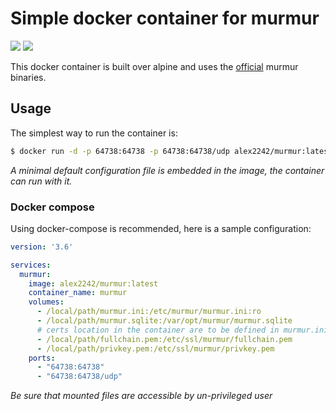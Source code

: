 # Simple docker container for murmur

[![](https://images.microbadger.com/badges/image/alex2242/murmur.svg)](https://microbadger.com/images/alex2242/murmur) [![](https://images.microbadger.com/badges/version/alex2242/murmur.svg)](https://microbadger.com/images/alex2242/murmur)

This docker container is built over alpine and uses the
[official](https://www.mumble.info/) murmur binaries.

## Usage

The simplest way to run the container is:

```bash
$ docker run -d -p 64738:64738 -p 64738:64738/udp alex2242/murmur:latest
```

_A minimal default configuration file is embedded in the image, the container can run with it._

### Docker compose

Using docker-compose is recommended, here is a sample configuration:

```yaml
version: '3.6'

services:
  murmur:
    image: alex2242/murmur:latest
    container_name: murmur
    volumes:
      - /local/path/murmur.ini:/etc/murmur/murmur.ini:ro
      - /local/path/murmur.sqlite:/var/opt/murmur/murmur.sqlite
      # certs location in the container are to be defined in murmur.ini
      - /local/path/fullchain.pem:/etc/ssl/murmur/fullchain.pem
      - /local/path/privkey.pem:/etc/ssl/murmur/privkey.pem
    ports:
      - "64738:64738"
      - "64738:64738/udp"
```

_Be sure that mounted files are accessible by un-privileged user_
